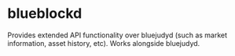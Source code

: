 blueblockd
==============

Provides extended API functionality over bluejudyd (such as market information, asset history, etc). Works alongside bluejudyd.
